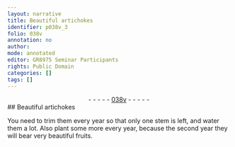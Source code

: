 ```yaml
---
layout: narrative
title: Beautiful artichokes
identifier: p038v_3
folio: 038v
annotation: no
author:
mode: annotated
editor: GR8975 Seminar Participants
rights: Public Domain
categories: []
tags: []
---
```


 <div class="folio" align="center">- - - - - <a href="http://gallica.bnf.fr/ark:/12148/btv1b10500001g/f82.image" target="_blank">038v</a> - - - - - </div>   
## Beautiful artichokes

 
You need to trim them every year so that only one stem is left, and water them a lot. Also plant some more every year, because the second year they will bear very beautiful fruits.
 